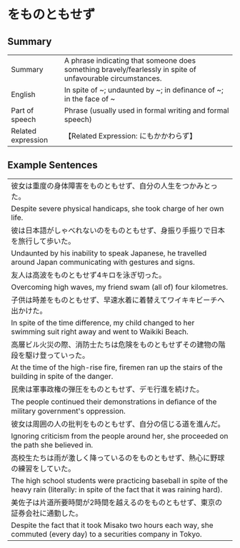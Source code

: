 # をものともせず

## Summary

<table><tr>   <td>Summary</td>   <td>A phrase indicating that someone does something bravely/fearlessly in spite of unfavourable circumstances.</td></tr><tr>   <td>English</td>   <td>In spite of ~; undaunted by ~; in definance of ~; in the face of ~</td></tr><tr>   <td>Part of speech</td>   <td>Phrase (usually used in formal writing and formal speech)</td></tr><tr>   <td>Related expression</td>   <td>【Related Expression: にもかかわらず】</td></tr></table>

## Example Sentences

<table><tr><td>彼女は重度の身体障害をものともせず、自分の人生をつかみとった。</td></tr><tr><td>Despite severe physical handicaps, she took charge of her own life.</td></tr><tr><td>彼は日本語がしゃべれないのをものともせず、身振り手振りで日本を旅行して歩いた。</td></tr><tr><td>Undaunted by his inability to speak Japanese, he travelled around Japan communicating with gestures and signs.</td></tr><tr><td>友人は高波をものともせず4キロを泳ぎ切った。</td></tr><tr><td>Overcoming high waves, my friend swam (all of) four kilometres.</td></tr><tr><td>子供は時差をものともせず、早速水着に着替えてワイキキビーチへ出かけた。</td></tr><tr><td>In spite of the time difference, my child changed to her swimming suit right away and went to Waikiki Beach.</td></tr><tr><td>高層ビル火災の際、消防士たちは危険をものともせずその建物の階段を駆け登っていった。</td></tr><tr><td>At the time of the high-rise fire, firemen ran up the stairs of the building in spite of the danger.</td></tr><tr><td>民衆は軍事政権の弾圧をものともせず、デモ行進を続けた。</td></tr><tr><td>The people continued their demonstrations in deﬁance of the military government's oppression.</td></tr><tr><td>彼女は周囲の人の批判をものともせず、自分の信じる道を進んだ。</td></tr><tr><td>Ignoring criticism from the people around her, she proceeded on the path she believed in.</td></tr><tr><td>高校生たちは雨が激しく降っているのをものともせず、熱心に野球の練習をしていた。</td></tr><tr><td>The high school students were practicing baseball in spite of the heavy rain (literally: in spite of the fact that it was raining hard).</td></tr><tr><td>美佐子は片道所要時間が2時間を越えるのをものともせず、東京の証券会社に通勤した。</td></tr><tr><td>Despite the fact that it took Misako two hours each way, she commuted (every day) to a securities company in Tokyo.</td></tr></table>


